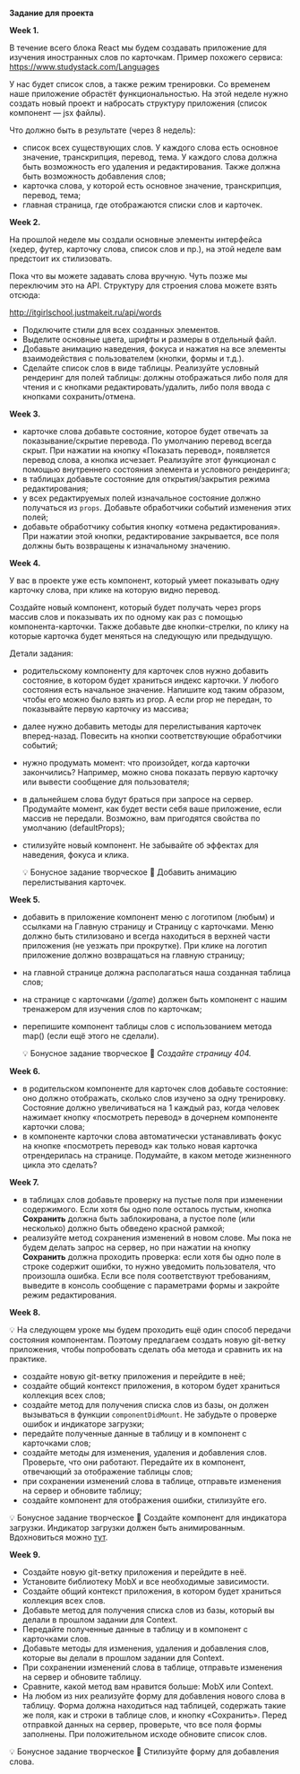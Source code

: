 **Задание для проекта**

**Week 1.**

В течение всего блока React мы будем создавать приложение для изучения иностранных слов по карточкам.
Пример похожего сервиса: https://www.studystack.com/Languages

У нас будет список слов, а также режим тренировки. Со временем наше приложение обрастёт функциональностью.
На этой неделе нужно создать новый проект и набросать структуру приложения (список компонент — jsx файлы).

Что должно быть в результате (через 8 недель):

- список всех существующих слов. У каждого слова есть основное значение, транскрипция, перевод, тема. У каждого слова должна быть возможность его удаления и редактирования. Также должна быть возможность добавления слов;
- карточка слова, у которой есть основное значение, транскрипция, перевод, тема;
- главная страница, где отображаются списки слов и карточек.

**Week 2.**

На прошлой неделе мы создали основные элементы интерфейса (хедер, футер, карточку слова, список слов и пр.), на этой неделе вам предстоит их стилизовать.

Пока что вы можете задавать слова вручную. Чуть позже мы переключим это на API. Структуру для строения слова можете взять отсюда:

http://itgirlschool.justmakeit.ru/api/words

- Подключите стили для всех созданных элементов.
- Выделите основные цвета, шрифты и размеры в отдельный файл.
- Добавьте анимацию наведения, фокуса и нажатия на все элементы взаимодействия с пользователем (кнопки, формы и т.д.).
- Сделайте список слов в виде таблицы. Реализуйте условный рендеринг для полей таблицы: должны отображаться либо поля для чтения и с кнопками редактировать/удалить, либо поля ввода с кнопками сохранить/отмена.

**Week 3.**

- карточке слова добавьте состояние, которое будет отвечать за показывание/скрытие перевода. По умолчанию перевод всегда скрыт. При нажатии на кнопку «Показать перевод», появляется перевод слова, а кнопка исчезает. Реализуйте этот функционал с помощью внутреннего состояния элемента и условного рендеринга;
- в таблицах добавьте состояние для открытия/закрытия режима редактирования;
- у всех редактируемых полей изначальное состояние должно получаться из `props`. Добавьте обработчики событий изменения этих полей;
- добавьте обработчику события кнопку «отмена редактирования». При нажатии этой кнопки, редактирование закрывается, все поля должны быть возвращены к изначальному значению.

**Week 4.**

У вас в проекте уже есть компонент, который умеет показывать одну карточку слова, при клике на которую видно перевод.

Создайте новый компонент, который будет получать через props массив слов и показывать их по одному как раз с помощью компонента-карточки.
Также добавьте две кнопки-стрелки, по клику на которые карточка будет меняться на следующую или предыдущую.

Детали задания:

- родительскому компоненту для карточек слов нужно добавить состояние, в котором будет храниться индекс карточки.
  У любого состояния есть начальное значение. Напишите код таким образом, чтобы его можно было взять из prop. А если prop не передан, то показывайте первую карточку из массива;
- далее нужно добавить методы для перелистывания карточек вперед-назад. Повесить на кнопки соответствующие обработчики событий;
- нужно продумать момент: что произойдет, когда карточки закончились? Например, можно снова показать первую карточку или вывести сообщение для пользователя;
- в дальнейшем слова будут браться при запросе на сервер. Продумайте момент, как будет вести себя ваше приложение, если массив не передали. Возможно, вам пригодятся свойства по умолчанию (defaultProps);
- стилизуйте новый компонент. Не забывайте об эффектах для наведения, фокуса и клика.

  💡 Бонусное задание творческое 🎨
  Добавить анимацию перелистывания карточек.

**Week 5.**

- добавить в приложение компонент меню с логотипом (любым) и ссылками на Главную страницу и Страницу с карточками. Меню должно быть стилизовано и всегда находиться в верхней части приложения (не уезжать при прокрутке). При клике на логотип приложение должно возвращаться на главную страницу;
- на главной странице должна располагаться наша созданная таблица слов;
- на странице с карточками (_/game_) должен быть компонент с нашим тренажером для изучения слов по карточкам;
- перепишите компонент таблицы слов с использованием метода map() (если ещё этого не сделали).

  💡 Бонусное задание творческое 🎨
  _Создайте страницу 404._

**Week 6.**

- в родительском компоненте для карточек слов добавьте состояние: оно должно отображать, сколько слов изучено за одну тренировку. Состояние должно увеличиваться на 1 каждый раз, когда человек нажимает кнопку «посмотреть перевод» в дочернем компоненте карточки слова;
- в компоненте карточки слова автоматически устанавливать фокус на кнопке «посмотреть перевод» как только новая карточка отрендерилась на странице. Подумайте, в каком методе жизненного цикла это сделать?

**Week 7.**

- в таблицах слов добавьте проверку на пустые поля при изменении содержимого. Если хотя бы одно поле осталось пустым, кнопка **Сохранить** должна быть заблокирована, а пустое поле (или несколько) должно быть обведено красной рамкой;
- реализуйте метод сохранения изменений в новом слове. Мы пока не будем делать запрос на сервер, но при нажатии на кнопку **Сохранить** должна проходить проверка: если хотя бы одно поле в строке содержит ошибки, то нужно уведомить пользователя, что произошла ошибка. Если все поля соответствуют требованиям, выведите в консоль сообщение с параметрами формы и закройте режим редактирования.

**Week 8.**

💡 На следующем уроке мы будем проходить ещё один способ передачи состояния компонентам. Поэтому предлагаем создать новую git-ветку приложения, чтобы попробовать сделать оба метода и сравнить их на практике.

- создайте новую git-ветку приложения и перейдите в неё;
- создайте общий контекст приложения, в котором будет храниться коллекция всех слов;
- создайте метод для получения списка слов из базы, он должен вызываться в функции `componentDidMount`. Не забудьте о проверке ошибок и индикаторе загрузки;
- передайте полученные данные в таблицу и в компонент с карточками слов;
- создайте методы для изменения, удаления и добавления слов. Проверьте, что они работают. Передайте их в компонент, отвечающий за отображение таблицы слов;
- при сохранении изменений слова в таблице, отправьте изменения на сервер и обновите таблицу;
- создайте компонент для отображения ошибки, стилизуйте его.

💡 Бонусное задание творческое 🎨
Создайте компонент для индикатора загрузки. Индикатор загрузки должен быть анимированным. Вдохновиться можно [тут](https://cssload.net/).

**Week 9.**

- Создайте новую git-ветку приложения и перейдите в неё.
- Установите библиотеку MobX и все необходимые зависимости.
- Создайте общий контекст приложения, в котором будет храниться коллекция всех слов.
- Добавьте метод для получения списка слов из базы, который вы делали в прошлом задании для Context.
- Передайте полученные данные в таблицу и в компонент с карточками слов.
- Добавьте методы для изменения, удаления и добавления слов, которые вы делали в прошлом задании для Context.
- При сохранении изменений слова в таблице, отправьте изменения на сервер и обновите таблицу.
- Сравните, какой метод вам нравится больше: MobX или Context.
- На любом из них реализуйте форму для добавления нового слова в таблицу. Форма должна находиться над таблицей, содержать такие же поля, как и строки в таблице слов, и кнопку «Сохранить». Перед отправкой данных на сервер, проверьте, что все поля формы заполнены. При положительном исходе обновите список слов.

💡 Бонусное задание творческое 🎨
Стилизуйте форму для добавления слова.

